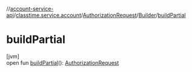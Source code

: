 //[account-service-api](../../../../index.md)/[classtime.service.account](../../index.md)/[AuthorizationRequest](../index.md)/[Builder](index.md)/[buildPartial](build-partial.md)

# buildPartial

[jvm]\
open fun [buildPartial](build-partial.md)(): [AuthorizationRequest](../index.md)
